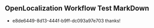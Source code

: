 ## OpenLocalization Workflow Test MarkDown
* e8de6449-8d13-444f-b9ff-dc093a97e703 thanks!

<!--HONumber=Oct16_HO4-->


